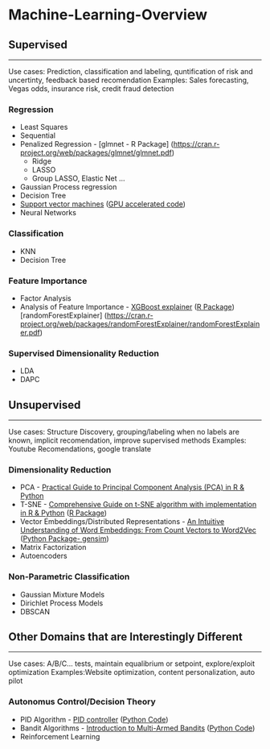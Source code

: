 # Machine-Learning-Overview

## Supervised
--------
Use cases: Prediction, classification and labeling, quntification of risk and uncertinty, feedback based recomendation
Examples: Sales forecasting, Vegas odds, insurance risk, credit fraud detection

### Regression
* Least Squares
* Sequential
* Penalized Regression - [glmnet - R Package] (https://cran.r-project.org/web/packages/glmnet/glmnet.pdf)
   * Ridge
   * LASSO
   * Group LASSO, Elastic Net ...
* Gaussian Process regression
* Decision Tree
* [Support vector machines](https://en.wikipedia.org/wiki/Support_vector_machine) ([GPU accelerated code](https://github.com/zeyiwen/thundersvm))
* Neural Networks 
### Classification
* KNN
* Decision Tree

### Feature Importance
* Factor Analysis
* Analysis of Feature Importance - [XGBoost explainer](https://medium.com/applied-data-science/new-r-package-the-xgboost-explainer-51dd7d1aa211) ([R Package](https://github.com/AppliedDataSciencePartners/xgboostExplainer)) [randomForestExplainer] (https://cran.r-project.org/web/packages/randomForestExplainer/randomForestExplainer.pdf)


### Supervised Dimensionality Reduction
* LDA
* DAPC

## Unsupervised
--------
Use cases: Structure Discovery, grouping/labeling when no labels are known, implicit recomendation, improve supervised methods
Examples: Youtube Recomendations, google translate 

### Dimensionality Reduction
* PCA - [Practical Guide to Principal Component Analysis (PCA) in R & Python](https://www.analyticsvidhya.com/blog/2016/03/practical-guide-principal-component-analysis-python/)
* T-SNE - [Comprehensive Guide on t-SNE algorithm with implementation in R & Python](https://www.analyticsvidhya.com/blog/2017/01/t-sne-implementation-r-python/) ([R Package](https://cran.r-project.org/web/packages/Rtsne/Rtsne.pdf))
* Vector Embeddings/Distributed Representations - [An Intuitive Understanding of Word Embeddings: From Count Vectors to Word2Vec](https://www.analyticsvidhya.com/blog/2017/06/word-embeddings-count-word2veec/) ([Python Package- gensim](http://gensim.readthedocs.io/en/latest/))
* Matrix Factorization
* Autoencoders

### Non-Parametric Classification
* Gaussian Mixture Models
* Dirichlet Process Models
* DBSCAN

## Other Domains that are Interestingly Different
--------
Use cases: A/B/C... tests, maintain equalibrium or setpoint, explore/exploit optimization 
Examples:Website optimization, content personalization, auto pilot

### Autonomus Control/Decision Theory
* PID Algorithm - [PID controller](https://en.wikipedia.org/wiki/PID_controller) ([Python Code](https://github.com/ivmech/ivPID))
* Bandit Algorithms - [Introduction to Multi-Armed Bandits](http://slivkins.com/work/MAB-book.pdf) ([Python Code](https://github.com/johnmyleswhite/BanditsBook))
* Reinforcement Learning








